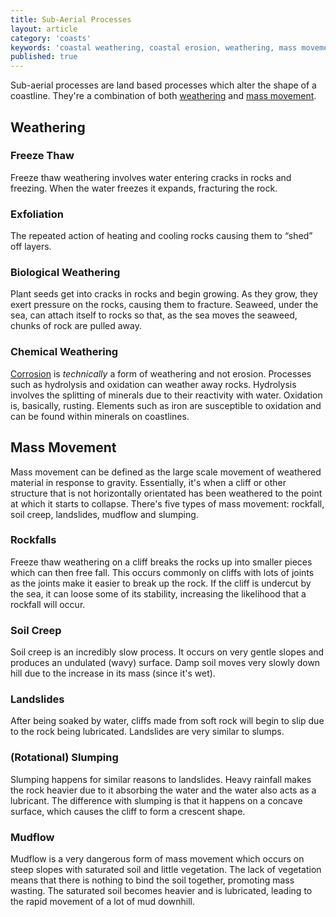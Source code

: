 ```yaml
---
title: Sub-Aerial Processes
layout: article
category: 'coasts'
keywords: 'coastal weathering, coastal erosion, weathering, mass movement, rock falls, landslides, mudflows, rotational slumping'
published: true
---
```


Sub-aerial processes are land based processes which alter the shape of a coastline. They're a combination of both [weathering](#Weathering) and [mass movement](#Mass.Movement). 

## Weathering

### Freeze Thaw

Freeze thaw weathering involves water entering cracks in rocks and freezing. When the water freezes it expands, fracturing the rock. 

### Exfoliation

The repeated action of heating and cooling rocks causing them to “shed” off layers. 

### Biological Weathering

Plant seeds get into cracks in rocks and begin growing. As they grow, they exert pressure on the rocks, causing them to fracture. Seaweed, under the sea, can attach itself to rocks so that, as the sea moves the seaweed, chunks of rock are pulled away. 

### Chemical Weathering

[Corrosion](/coasts/coastal-erosion/#corrosion) is *technically* a form of weathering and not erosion. Processes such as hydrolysis and oxidation can weather away rocks. Hydrolysis involves the splitting of minerals due to their reactivity with water. Oxidation is, basically, rusting. Elements such as iron are susceptible to oxidation and can be found within minerals on coastlines. 

## Mass Movement

Mass movement can be defined as the large scale movement of weathered material in response to gravity. Essentially, it's when a cliff or other structure that is not horizontally orientated has been weathered to the point at which it starts to collapse. There's five types of mass movement: rockfall, soil creep, landslides, mudflow and slumping.

### Rockfalls

Freeze thaw weathering on a cliff breaks the rocks up into smaller pieces which can then free fall. This occurs commonly on cliffs with lots of joints as the joints make it easier to break up the rock. If the cliff is undercut by the sea, it can loose some of its stability, increasing the likelihood that a rockfall will occur. 

### Soil Creep

Soil creep is an incredibly slow process. It occurs on very gentle slopes and produces an undulated (wavy) surface. Damp soil moves very slowly down hill due to the increase in its mass (since it's wet). 

### Landslides

After being soaked by water, cliffs made from soft rock will begin to slip due to the rock being lubricated. Landslides are very similar to slumps. 

### (Rotational) Slumping

Slumping happens for similar reasons to landslides. Heavy rainfall makes the rock heavier due to it absorbing the water and the water also acts as a lubricant. The difference with slumping is that it happens on a concave surface, which causes the cliff to form a crescent shape. 

### Mudflow

Mudflow is a very dangerous form of mass movement which occurs on steep slopes with saturated soil and little vegetation. The lack of vegetation means that there is nothing to bind the soil together, promoting mass wasting. The saturated soil becomes heavier and is lubricated, leading to the rapid movement of a lot of mud downhill. 